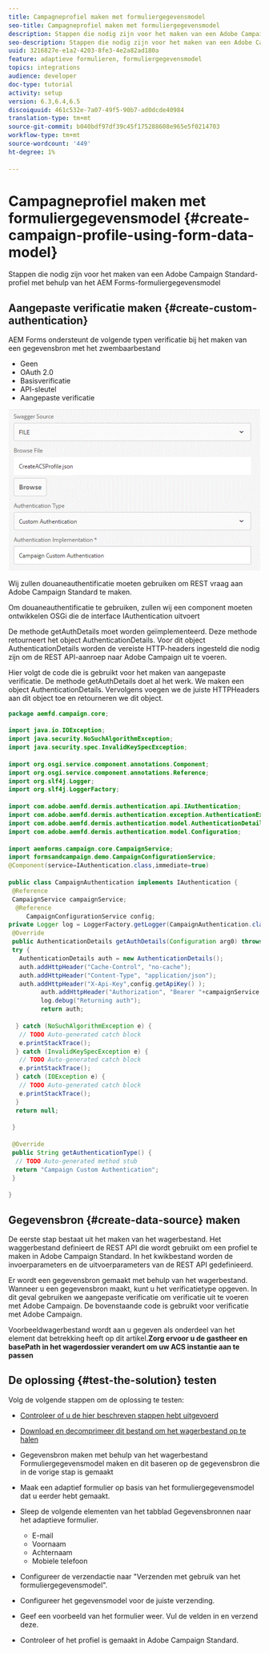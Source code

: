 ```yaml
---
title: Campagneprofiel maken met formuliergegevensmodel
seo-title: Campagneprofiel maken met formuliergegevensmodel
description: Stappen die nodig zijn voor het maken van een Adobe Campaign Standard-profiel met behulp van het AEM Forms-formuliergegevensmodel
seo-description: Stappen die nodig zijn voor het maken van een Adobe Campaign Standard-profiel met behulp van het AEM Forms-formuliergegevensmodel
uuid: 3216827e-e1a2-4203-8fe3-4e2a82ad180a
feature: adaptieve formulieren, formuliergegevensmodel
topics: integrations
audience: developer
doc-type: tutorial
activity: setup
version: 6.3,6.4,6.5
discoiquuid: 461c532e-7a07-49f5-90b7-ad0dcde40984
translation-type: tm+mt
source-git-commit: b040bdf97df39c45f175288608e965e5f0214703
workflow-type: tm+mt
source-wordcount: '449'
ht-degree: 1%

---
```



# Campagneprofiel maken met formuliergegevensmodel {#create-campaign-profile-using-form-data-model}

Stappen die nodig zijn voor het maken van een Adobe Campaign Standard-profiel met behulp van het AEM Forms-formuliergegevensmodel

## Aangepaste verificatie maken {#create-custom-authentication}

AEM Forms ondersteunt de volgende typen verificatie bij het maken van een gegevensbron met het zwembaarbestand

* Geen
* OAuth 2.0
* Basisverificatie
* API-sleutel
* Aangepaste verificatie

![campagne](assets/campaignfdm.gif)

Wij zullen douaneauthentificatie moeten gebruiken om REST vraag aan Adobe Campaign Standard te maken.

Om douaneauthentificatie te gebruiken, zullen wij een component moeten ontwikkelen OSGi die de interface IAuthentication uitvoert

De methode getAuthDetails moet worden geïmplementeerd. Deze methode retourneert het object AuthenticationDetails. Voor dit object AuthenticationDetails worden de vereiste HTTP-headers ingesteld die nodig zijn om de REST API-aanroep naar Adobe Campaign uit te voeren.

Hier volgt de code die is gebruikt voor het maken van aangepaste verificatie. De methode getAuthDetails doet al het werk. We maken een object AuthenticationDetails. Vervolgens voegen we de juiste HTTPHeaders aan dit object toe en retourneren we dit object.

```java
package aemfd.campaign.core;

import java.io.IOException;
import java.security.NoSuchAlgorithmException;
import java.security.spec.InvalidKeySpecException;

import org.osgi.service.component.annotations.Component;
import org.osgi.service.component.annotations.Reference;
import org.slf4j.Logger;
import org.slf4j.LoggerFactory;

import com.adobe.aemfd.dermis.authentication.api.IAuthentication;
import com.adobe.aemfd.dermis.authentication.exception.AuthenticationException;
import com.adobe.aemfd.dermis.authentication.model.AuthenticationDetails;
import com.adobe.aemfd.dermis.authentication.model.Configuration;

import aemforms.campaign.core.CampaignService;
import formsandcampaign.demo.CampaignConfigurationService;
@Component(service=IAuthentication.class,immediate=true)

public class CampaignAuthentication implements IAuthentication {
 @Reference
 CampaignService campaignService;
  @Reference
     CampaignConfigurationService config;
private Logger log = LoggerFactory.getLogger(CampaignAuthentication.class);
 @Override
 public AuthenticationDetails getAuthDetails(Configuration arg0) throws AuthenticationException {
 try {
   AuthenticationDetails auth = new AuthenticationDetails();
   auth.addHttpHeader("Cache-Control", "no-cache");
   auth.addHttpHeader("Content-Type", "application/json");
   auth.addHttpHeader("X-Api-Key",config.getApiKey() );
         auth.addHttpHeader("Authorization", "Bearer "+campaignService.getAccessToken());
         log.debug("Returning auth");
         return auth;
   
  } catch (NoSuchAlgorithmException e) {
   // TODO Auto-generated catch block
   e.printStackTrace();
  } catch (InvalidKeySpecException e) {
   // TODO Auto-generated catch block
   e.printStackTrace();
  } catch (IOException e) {
   // TODO Auto-generated catch block
   e.printStackTrace();
  }
  return null;
  
 }

 @Override
 public String getAuthenticationType() {
  // TODO Auto-generated method stub
  return "Campaign Custom Authentication";
 }

}
```

## Gegevensbron {#create-data-source} maken

De eerste stap bestaat uit het maken van het wagerbestand. Het waggerbestand definieert de REST API die wordt gebruikt om een profiel te maken in Adobe Campaign Standard. In het kwikbestand worden de invoerparameters en de uitvoerparameters van de REST API gedefinieerd.

Er wordt een gegevensbron gemaakt met behulp van het wagerbestand. Wanneer u een gegevensbron maakt, kunt u het verificatietype opgeven. In dit geval gebruiken we aangepaste verificatie om verificatie uit te voeren met Adobe Campaign. De bovenstaande code is gebruikt voor verificatie met Adobe Campaign.

Voorbeeldwagerbestand wordt aan u gegeven als onderdeel van het element dat betrekking heeft op dit artikel.**Zorg ervoor u de gastheer en basePath in het wagerdossier verandert om uw ACS instantie aan te passen**

## De oplossing {#test-the-solution} testen

Volg de volgende stappen om de oplossing te testen:
* [Controleer of u de hier beschreven stappen hebt uitgevoerd](aem-forms-with-campaign-standard-getting-started-tutorial.md)
* [Download en decomprimeer dit bestand om het wagerbestand op te halen](assets/create-acs-profile-swagger-file.zip)
* Gegevensbron maken met behulp van het wagerbestand
Formuliergegevensmodel maken en dit baseren op de gegevensbron die in de vorige stap is gemaakt
* Maak een adaptief formulier op basis van het formuliergegevensmodel dat u eerder hebt gemaakt.
* Sleep de volgende elementen van het tabblad Gegevensbronnen naar het adaptieve formulier.

   * E-mail
   * Voornaam
   * Achternaam
   * Mobiele telefoon

* Configureer de verzendactie naar &quot;Verzenden met gebruik van het formuliergegevensmodel&quot;.
* Configureer het gegevensmodel voor de juiste verzending.
* Geef een voorbeeld van het formulier weer. Vul de velden in en verzend deze.
* Controleer of het profiel is gemaakt in Adobe Campaign Standard.
